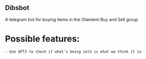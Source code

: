 ## Dibsbot
 A telegram bot for buying items in the Otaniemi Buy and Sell group

# Possible features:
    - Use GPT3 to check if what's being sold is what we think it is